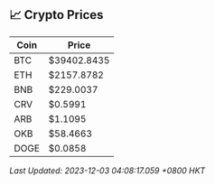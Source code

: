 ## 📈 Crypto Prices

| Coin | Price |
| ---- | ----- |
| BTC | $39402.8435 |
| ETH | $2157.8782 |
| BNB | $229.0037 |
| CRV | $0.5991 |
| ARB | $1.1095 |
| OKB | $58.4663 |
| DOGE | $0.0858 |

_Last Updated: 2023-12-03 04:08:17.059 +0800 HKT_